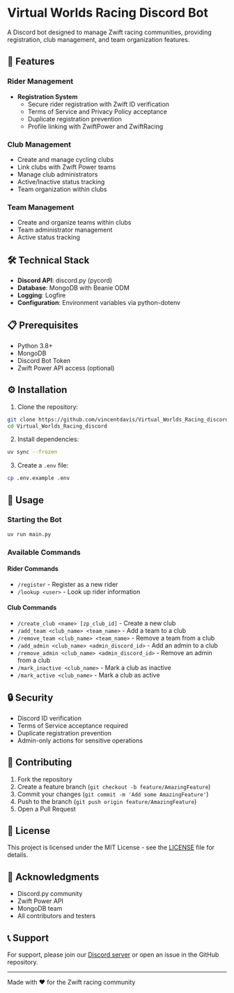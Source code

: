 # Virtual Worlds Racing Discord Bot

A Discord bot designed to manage Zwift racing communities, providing registration, club management, and team organization features.

## 🚴 Features

### Rider Management
- **Registration System**
  - Secure rider registration with Zwift ID verification
  - Terms of Service and Privacy Policy acceptance
  - Duplicate registration prevention
  - Profile linking with ZwiftPower and ZwiftRacing

### Club Management
- Create and manage cycling clubs
- Link clubs with Zwift Power teams
- Manage club administrators
- Active/Inactive status tracking
- Team organization within clubs

### Team Management
- Create and organize teams within clubs
- Team administrator management
- Active status tracking

## 🛠️ Technical Stack

- **Discord API**: discord.py (pycord)
- **Database**: MongoDB with Beanie ODM
- **Logging**: Logfire
- **Configuration**: Environment variables via python-dotenv

## 📋 Prerequisites

- Python 3.8+
- MongoDB
- Discord Bot Token
- Zwift Power API access (optional)

## ⚙️ Installation

1. Clone the repository:
```bash
git clone https://github.com/vincentdavis/Virtual_Worlds_Racing_discord.git
cd Virtual_Worlds_Racing_discord
```
2. Install dependencies:
```bash
uv sync --frozen
```
3. Create a `.env` file:
```bash
cp .env.example .env
```

## 🚀 Usage

### Starting the Bot

```bash
uv run main.py
```


### Available Commands

#### Rider Commands
- `/register` - Register as a new rider
- `/lookup <user>` - Look up rider information

#### Club Commands
- `/create_club <name> [zp_club_id]` - Create a new club
- `/add_team <club_name> <team_name>` - Add a team to a club
- `/remove_team <club_name> <team_name>` - Remove a team from a club
- `/add_admin <club_name> <admin_discord_id>` - Add an admin to a club
- `/remove_admin <club_name> <admin_discord_id>` - Remove an admin from a club
- `/mark_inactive <club_name>` - Mark a club as inactive
- `/mark_active <club_name>` - Mark a club as active

## 🔒 Security

- Discord ID verification
- Terms of Service acceptance required
- Duplicate registration prevention
- Admin-only actions for sensitive operations

## 🤝 Contributing

1. Fork the repository
2. Create a feature branch (`git checkout -b feature/AmazingFeature`)
3. Commit your changes (`git commit -m 'Add some AmazingFeature'`)
4. Push to the branch (`git push origin feature/AmazingFeature`)
5. Open a Pull Request

## 📝 License

This project is licensed under the MIT License - see the [LICENSE](LICENSE) file for details.

## 🙏 Acknowledgments

- Discord.py community
- Zwift Power API
- MongoDB team
- All contributors and testers

## 📞 Support

For support, please join our [Discord server](your_discord_invite_link) or open an issue in the GitHub repository.

---
Made with ❤️ for the Zwift racing community

